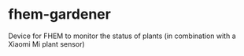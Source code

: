 # fhem-gardener
Device for FHEM to monitor the status of plants (in combination with a Xiaomi Mi plant sensor)
